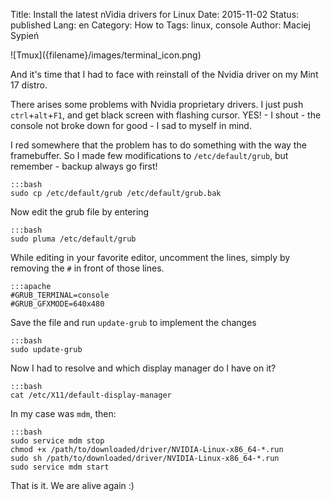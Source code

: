 Title:    Install the latest nVidia drivers for Linux
Date:     2015-11-02
Status:   published
Lang:     en
Category: How to
Tags:     linux, console
Author:   Maciej Sypień


<div class="intro-article-image-sm" markdown="1">
  ![Tmux]({filename}/images/terminal_icon.png)
</div>

And it's time that I had to face with reinstall of the Nvidia driver on my Mint
17 distro.

There arises some problems with Nvidia proprietary drivers. I just push
`ctrl`+`alt`+`F1`, and get black screen with flashing cursor. YES! - I shout -
the console not broke down for good - I sad to myself in mind.

I red somewhere that the problem has to do something with the way the
framebuffer. So I made few modifications to `/etc/default/grub`, but remember -
backup always go first!

    :::bash
    sudo cp /etc/default/grub /etc/default/grub.bak

Now edit the grub file by entering

    :::bash
    sudo pluma /etc/default/grub

While editing in your favorite editor, uncomment the lines, simply by removing
the `#` in front of those lines.

    :::apache
    #GRUB_TERMINAL=console
    #GRUB_GFXMODE=640x480

Save the file and run `update-grub` to implement the changes

    :::bash
    sudo update-grub


Now I had to resolve and which display manager do I have on it?

    :::bash
    cat /etc/X11/default-display-manager

In my case was `mdm`, then:

    :::bash
    sudo service mdm stop
    chmod +x /path/to/downloaded/driver/NVIDIA-Linux-x86_64-*.run
    sudo sh /path/to/downloaded/driver/NVIDIA-Linux-x86_64-*.run
    sudo service mdm start

That is it. We are alive again :)

